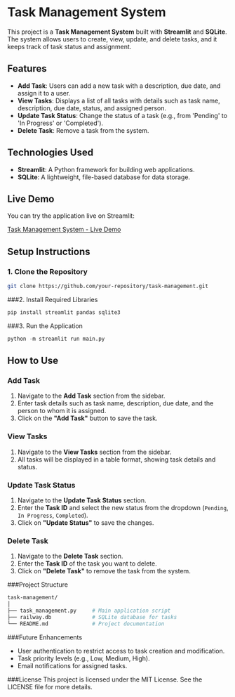 # Task Management System

This project is a **Task Management System** built with **Streamlit** and **SQLite**. The system allows users to create, view, update, and delete tasks, and it keeps track of task status and assignment.

## Features
- **Add Task**: Users can add a new task with a description, due date, and assign it to a user.
- **View Tasks**: Displays a list of all tasks with details such as task name, description, due date, status, and assigned person.
- **Update Task Status**: Change the status of a task (e.g., from 'Pending' to 'In Progress' or 'Completed').
- **Delete Task**: Remove a task from the system.

## Technologies Used
- **Streamlit**: A Python framework for building web applications.
- **SQLite**: A lightweight, file-based database for data storage.

## Live Demo

You can try the application live on Streamlit:

[Task Management System - Live Demo](https://task-managementgit-eul8dzfhabhslmzgybpyuw.streamlit.app/)

## Setup Instructions

### 1. Clone the Repository
```bash
git clone https://github.com/your-repository/task-management.git
```
###2. Install Required Libraries
```bash
pip install streamlit pandas sqlite3
```
###3. Run the Application
```python
python -m streamlit run main.py
```

## How to Use

### Add Task
1. Navigate to the **Add Task** section from the sidebar.
2. Enter task details such as task name, description, due date, and the person to whom it is assigned.
3. Click on the **"Add Task"** button to save the task.

### View Tasks
1. Navigate to the **View Tasks** section from the sidebar.
2. All tasks will be displayed in a table format, showing task details and status.

### Update Task Status
1. Navigate to the **Update Task Status** section.
2. Enter the **Task ID** and select the new status from the dropdown (`Pending`, `In Progress`, `Completed`).
3. Click on **"Update Status"** to save the changes.

### Delete Task
1. Navigate to the **Delete Task** section.
2. Enter the **Task ID** of the task you want to delete.
3. Click on **"Delete Task"** to remove the task from the system.


###Project Structure
```bash
task-management/
│
├── task_management.py     # Main application script
├── railway.db             # SQLite database for tasks
└── README.md              # Project documentation
```
###Future Enhancements
- User authentication to restrict access to task creation and modification.
- Task priority levels (e.g., Low, Medium, High).
- Email notifications for assigned tasks.

###License
This project is licensed under the MIT License. See the LICENSE file for more details.
